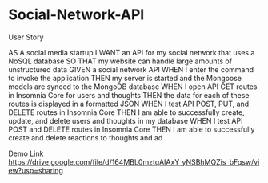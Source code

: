# Social-Network-API
User Story

AS A social media startup
I WANT an API for my social network that uses a NoSQL database
SO THAT my website can handle large amounts of unstructured data
GIVEN a social network API
WHEN I enter the command to invoke the application
THEN my server is started and the Mongoose models are synced to the MongoDB database
WHEN I open API GET routes in Insomnia Core for users and thoughts
THEN the data for each of these routes is displayed in a formatted JSON
WHEN I test API POST, PUT, and DELETE routes in Insomnia Core
THEN I am able to successfully create, update, and delete users and thoughts in my database
WHEN I test API POST and DELETE routes in Insomnia Core
THEN I am able to successfully create and delete reactions to thoughts and ad

Demo Link
https://drive.google.com/file/d/164MBL0mztqAIAxY_yNSBhMQZis_bFqsw/view?usp=sharing
